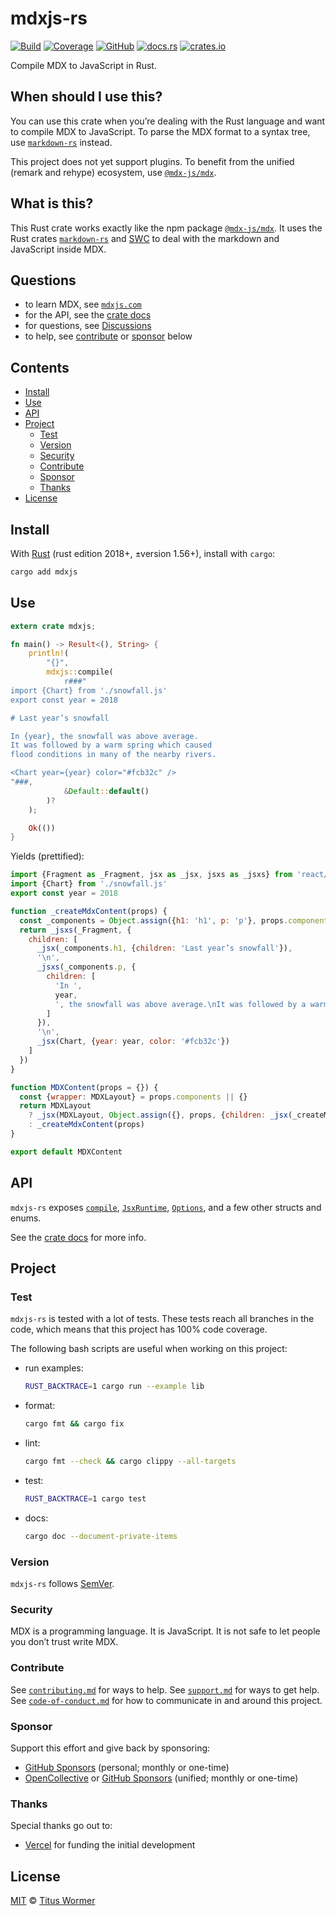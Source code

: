 # mdxjs-rs

[![Build][build-badge]][build]
[![Coverage][coverage-badge]][coverage]
[![GitHub][repo-badge]][repo]
[![docs.rs][docs-badge]][docs]
[![crates.io][crate-badge]][crate]

Compile MDX to JavaScript in Rust.

## When should I use this?

You can use this crate when you’re dealing with the Rust language and want
to compile MDX to JavaScript.
To parse the MDX format to a syntax tree, use [`markdown-rs`][markdown-rs] instead.

This project does not yet support plugins.
To benefit from the unified (remark and rehype) ecosystem, use
[`@mdx-js/mdx`][mdx-js].

## What is this?

This Rust crate works exactly like the npm package [`@mdx-js/mdx`][mdx-js].
It uses the Rust crates [`markdown-rs`][markdown-rs] and [SWC][] to deal with the
markdown and JavaScript inside MDX.

## Questions

*   to learn MDX, see [`mdxjs.com`][mdx-site]
*   for the API, see the [crate docs][docs]
*   for questions, see [Discussions][chat]
*   to help, see [contribute][] or [sponsor][] below

## Contents

*   [Install](#install)
*   [Use](#use)
*   [API](#api)
*   [Project](#project)
    *   [Test](#test)
    *   [Version](#version)
    *   [Security](#security)
    *   [Contribute](#contribute)
    *   [Sponsor](#sponsor)
    *   [Thanks](#thanks)
*   [License](#license)

## Install

With [Rust][] (rust edition 2018+, ±version 1.56+), install with `cargo`:

```sh
cargo add mdxjs
```

## Use

```rs
extern crate mdxjs;

fn main() -> Result<(), String> {
    println!(
        "{}",
        mdxjs::compile(
            r###"
import {Chart} from './snowfall.js'
export const year = 2018

# Last year’s snowfall

In {year}, the snowfall was above average.
It was followed by a warm spring which caused
flood conditions in many of the nearby rivers.

<Chart year={year} color="#fcb32c" />
"###,
            &Default::default()
        )?
    );

    Ok(())
}
```

Yields (prettified):

```javascript
import {Fragment as _Fragment, jsx as _jsx, jsxs as _jsxs} from 'react/jsx-runtime'
import {Chart} from './snowfall.js'
export const year = 2018

function _createMdxContent(props) {
  const _components = Object.assign({h1: 'h1', p: 'p'}, props.components)
  return _jsxs(_Fragment, {
    children: [
      _jsx(_components.h1, {children: 'Last year’s snowfall'}),
      '\n',
      _jsxs(_components.p, {
        children: [
          'In ',
          year,
          ', the snowfall was above average.\nIt was followed by a warm spring which caused\nflood conditions in many of the nearby rivers.'
        ]
      }),
      '\n',
      _jsx(Chart, {year: year, color: '#fcb32c'})
    ]
  })
}

function MDXContent(props = {}) {
  const {wrapper: MDXLayout} = props.components || {}
  return MDXLayout
    ? _jsx(MDXLayout, Object.assign({}, props, {children: _jsx(_createMdxContent, props)}))
    : _createMdxContent(props)
}

export default MDXContent
```

## API

`mdxjs-rs` exposes
[`compile`](https://docs.rs/mdxjs/latest/mdxjs/fn.compile.html),
[`JsxRuntime`](https://docs.rs/mdxjs/latest/mdxjs/enum.JsxRuntime.html),
[`Options`](https://docs.rs/mdxjs/latest/mdxjs/struct.Options.html),
and a few other structs and enums.

See the [crate docs][docs] for more info.

## Project

### Test

`mdxjs-rs` is tested with a lot of tests.
These tests reach all branches in the code, which means that this project has
100% code coverage.

The following bash scripts are useful when working on this project:

*   run examples:
    ```sh
    RUST_BACKTRACE=1 cargo run --example lib
    ```
*   format:
    ```sh
    cargo fmt && cargo fix
    ```
*   lint:
    ```sh
    cargo fmt --check && cargo clippy --all-targets
    ```
*   test:
    ```sh
    RUST_BACKTRACE=1 cargo test
    ```
*   docs:
    ```sh
    cargo doc --document-private-items
    ```

### Version

`mdxjs-rs` follows [SemVer](https://semver.org).

### Security

MDX is a programming language.
It is JavaScript.
It is not safe to let people you don’t trust write MDX.

### Contribute

See [`contributing.md`][contributing] for ways to help.
See [`support.md`][support] for ways to get help.
See [`code-of-conduct.md`][coc] for how to communicate in and around this
project.

### Sponsor

Support this effort and give back by sponsoring:

*   [GitHub Sponsors](https://github.com/sponsors/wooorm)
    (personal; monthly or one-time)
*   [OpenCollective](https://opencollective.com/unified) or
    [GitHub Sponsors](https://github.com/sponsors/unifiedjs)
    (unified; monthly or one-time)

### Thanks

Special thanks go out to:

*   [Vercel][] for funding the initial development

## License

[MIT][license] © [Titus Wormer][author]

[build-badge]: https://github.com/wooorm/mdxjs-rs/workflows/main/badge.svg

[build]: https://github.com/wooorm/mdxjs-rs/actions

[coverage-badge]: https://img.shields.io/codecov/c/github/wooorm/mdxjs-rs.svg

[coverage]: https://codecov.io/github/wooorm/mdxjs-rs

[repo-badge]: https://img.shields.io/badge/GitHub-wooorm%2Fmdxjs--rs-brightgreen

[repo]: https://github.com/wooorm/mdxjs-rs

[docs-badge]: https://img.shields.io/docsrs/mdxjs

[docs]: https://docs.rs/mdxjs/

[crate-badge]: https://img.shields.io/crates/v/mdxjs

[crate]: https://crates.io/crates/mdxjs/

[chat]: https://github.com/wooorm/mdxjs-rs/discussions

[license]: license

[author]: https://wooorm.com

[mdx-js]: https://mdxjs.com/packages/mdx/

[mdx-site]: https://mdxjs.com

[markdown-rs]: https://github.com/wooorm/markdown-rs

[swc]: https://swc.rs

[rust]: https://www.rust-lang.org

[vercel]: https://vercel.com

[contribute]: #contribute

[sponsor]: #sponsor

[contributing]: .github/contribute.md

[support]: .github/support.md

[coc]: .github/code-of-conduct.md
